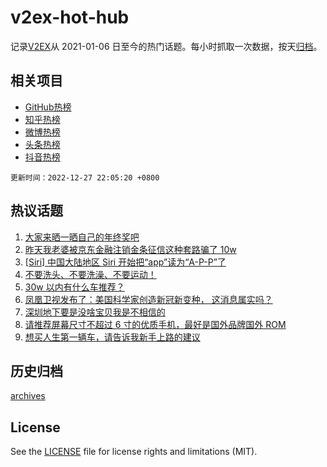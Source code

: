 # v2ex-hot-hub

 记录[V2EX](https://www.v2ex.com/)从 2021-01-06 日至今的热门话题。每小时抓取一次数据，按天[归档](archives)。
 
 ## 相关项目

- [GitHub热榜](https://github.com/snaildev/github-hot-hub)
- [知乎热榜](https://github.com/snaildev/zhihu-hot-hub)
- [微博热榜](https://github.com/snaildev/weibo-hot-hub)
- [头条热榜](https://github.com/snaildev/toutiao-hot-hub)
- [抖音热榜](https://github.com/snaildev/douyin-hot-hub)


 `更新时间：2022-12-27 22:05:20 +0800`

## 热议话题

1. [大家来晒一晒自己的年终奖吧](https://www.v2ex.com/t/904879)
1. [昨天我老婆被京东金融注销金条征信这种套路骗了 10w](https://www.v2ex.com/t/904940)
1. [[Siri] 中国大陆地区 Siri 开始把“app”读为“A-P-P”了](https://www.v2ex.com/t/904875)
1. [不要洗头、不要洗澡、不要运动！](https://www.v2ex.com/t/904895)
1. [30w 以内有什么车推荐？](https://www.v2ex.com/t/904933)
1. [凤凰卫视发布了：美国科学家创造新冠新变种， 这消息属实吗？](https://www.v2ex.com/t/904906)
1. [深圳地下要是没啥宝贝我是不相信的](https://www.v2ex.com/t/904869)
1. [请推荐屏幕尺寸不超过 6 寸的优质手机，最好是国外品牌国外 ROM](https://www.v2ex.com/t/904857)
1. [想买人生第一辆车，请告诉我新手上路的建议](https://www.v2ex.com/t/904922)

## 历史归档

[archives](archives)

## License

See the [LICENSE](LICENSE) file for license rights and limitations (MIT).
